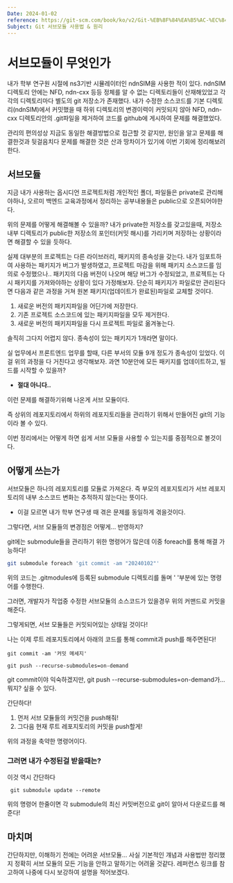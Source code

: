 ```yaml
---
Date: 2024-01-02
reference: https://git-scm.com/book/ko/v2/Git-%EB%8F%84%EA%B5%AC-%EC%84%9C%EB%B8%8C%EB%AA%A8%EB%93%88
Subject: Git 서브모듈 사용법 & 원리
---
```

# 서브모듈이 무엇인가
내가 학부 연구원 시절에 ns3기반 시뮬레이터인 ndnSIM을 사용한 적이 있다. ndnSIM 디렉토리 안에는 NFD, ndn-cxx 등등 정체를 알 수 없는 디렉토리들이 산재해있었고 각각의 디렉토리마다 별도의 git 저장소가 존재했다. 내가 수정한 소스코드를 기본 디렉토리(ndnSIM)에서 커밋했을 때 하위 디렉토리의 변경이력이  커밋되지 않아 NFD, ndn-cxx 디렉토리안의 .git파일을 제거하여 코드를 github에 게시하여 문제를 해결했었다.

관리의 편의성상 지금도 동일한 해결방법으로 접근할 것 같지만, 원인을 알고 문제를 해결한것과 뒷걸음치다 문제를 해결한 것은 산과 땅차이가 있기에 이번 기회에 정리해보려한다.

## 서브모듈
지금 내가 사용하는 옵시디언 프로젝트처럼 개인적인 폴더, 파일들은 private로 관리해야하나, 오르미 백엔드 교육과정에서 정리하는 공부내용들은 public으로 오픈되어야한다.

위의 문제를 어떻게 해결해볼 수 있을까? 내가 private한 저장소를 갖고있을때, 저장소 내부 디렉토리가 public한 저장소의 포인터(커밋 해시)를 가리키며 저장하는 상황이라면 해결할 수 있을 듯하다. 

실제 대부분의 프로젝트는 다른 라이브러리, 패키지의 종속성을 갖는다. 내가 임포트하여 사용하는 패키지가 버그가 발생하였고, 프로젝트 마감을 위해 패키지 소스코드를 임의로 수정했으나.. 패키지의 다음 버전이 나오며 해당 버그가 수정되었고, 프로젝트는 다시 패키지를 가져와야하는 상황이 있다 가정해보자.
단순히 패키지가 파일로만 관리된다면 다음과 같은 과정을 거쳐 원본 패키지(업데이트가 완료된)파일로 교체할 것이다.

1. 새로운 버전의 패키지파일을 어딘가에 저장한다.
2. 기존 프로젝트 소스코드에 있는 패키지파일을 모두 제거한다.
3. 새로운 버전의 패키지파일을 다시 프로젝트 파일로 옮겨놓는다.

솔직히 그다지 어렵지 않다. 종속성이 있는 패키지가 1개라면 말이다.

실 업무에서 프론트엔드 업무를 할때, 다른 부서의 모듈 9개 정도가 종속성이 있었다. 이걸 위의 과정을 다 거친다고 생각해보자. 과연 10분안에 모든 패키지를 업데이트하고, 빌드를 시작할 수 있을까?
- **절대 아니다..**

이런 문제를 해결하기위해 나온게 서브 모듈이다.

즉 상위의 레포지토리에서 하위의 레포지토리들을 관리하기 위해서 만들어진 git의 기능이라 볼 수 있다.

이번 정리에서는 어떻게 하면 쉽게 서브 모듈을 사용할 수 있는지를 중점적으로 볼것이다.

## 어떻게 쓰는가
서브모듈은 하나의 레포지토리를 모듈로 가져온다.
즉 부모의 레포지토리가 서브 레포지토리의 내부 소스코드 변화는 추적하지 않는다는 뜻이다.
- 이걸 모르면 내가 학부 연구생 때 겪은 문제를 동일하게 겪을것이다.

그렇다면, 서브 모듈들의 변경점은 어떻게... 반영하지?

git에는 submodule들을 관리하기 위한 명령어가 많은데 이중 foreach를 통해 해결 가능하다!

``` zsh
git submodule foreach 'git commit -am "20240102"'

```

위의 코드는 .gitmodules에 등록된 submodule 디렉토리를 돌며 ' '부분에 있는 명령어를 수행한다.

그러면, 개발자가 작업중 수정한 서브모듈의 소스코드가 있을경우 위의 커맨드로 커밋을 해준다.

그렇게되면, 서브 모듈들은 커밋되어있는 상태일 것이다!

나는 이제 루트 레포지토리에서 아래의 코드를 통해 commit과 push를 해주면된다!
```shell
git commit -am '커밋 메세지'

git push --recurse-submodules=on-demand
```

git commit이야 익숙하겠지만, git push --recurse-submodules=on-demand가... 뭐지? 싶을 수 있다.

간단하다!

1. 먼저 서브 모듈들의 커밋건을 push해줘!
2. 그다음 현재 루트 레포지토리의 커밋을 push할게!

위의 과정을 축약한 명령어이다.

### 그러면 내가 수정된걸 받을때는?
이것 역시 간단하다
```shell
 git submodule update --remote
```

위의 명령어 한줄이면 각 submodule의 최신 커밋버전으로 git이 알아서 다운로드를 해준다!

## 마치며
간단하지만, 이해하기 전에는 어려운 서브모듈... 사실 기본적인 걔념과 사용법만 정리했지 정확히 서브 모듈의 모든 기능을 안하고 말하기는 어려울 것같다.
레퍼런스 링크를 참고하여 나중에 다시 보강하여 설명을 적어보겠다.